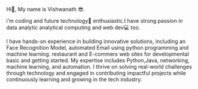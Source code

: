 Hi👋, My name is Vishwanath 😎.

i'm coding and future technology🤖 enthusiastic.I have strong passion in data analytic analytical computing and web dev💻 too.

I have hands-on experience in building innovative solutions, including an Face Recognition Model, automated Email using python programming and machine learning. restaurant and E-commers web sites for developmental basic and getting started. My expertise includes Python,Java, networking, machine learning, and automation. I thrive on solving real-world challenges through technology and engaged in contributing impactful projects while continuously learning and growing in the tech industry.
